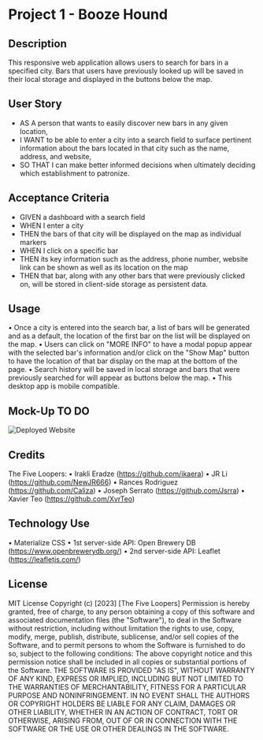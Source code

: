 # Project 1 - Booze Hound

## Description

This responsive web application allows users to search for bars in a specified city. Bars that users have previously looked up will be saved in their local storage and displayed in the buttons below the map.

## User Story

- AS A person that wants to easily discover new bars in any given location,
- I WANT to be able to enter a city into a search field to surface pertinent information about the bars located in that city such as the name, address, and website,
- SO THAT I can make better informed decisions when ultimately deciding which establishment to patronize.

## Acceptance Criteria

- GIVEN a dashboard with a search field
- WHEN I enter a city
- THEN the bars of that city will be displayed on the map as individual markers
- WHEN I click on a specific bar
- THEN its key information such as the address, phone number, website link can be shown as well as its location on the map
- THEN that bar, along with any other bars that were previously clicked on, will be stored in client-side storage as persistent data.

## Usage

• Once a city is entered into the search bar, a list of bars will be generated and as a default, the location of the first bar on the list will be displayed on the map.
• Users can click on "MORE INFO" to have a modal popup appear with the selected bar's information and/or click on the "Show Map" button to have the location of that bar display on the map at the bottom of the page.
• Search history will be saved in local storage and bars that were previously searched for will appear as buttons below the map.
• This desktop app is mobile compatible.

## Mock-Up **TO DO**
![Deployed Website](./assets/animation.gif)

## Credits

The Five Loopers:
• Irakli Eradze (https://github.com/ikaera)
• JR Li (https://github.com/NewJR666)
• Rances Rodriguez (https://github.com/Caliza)
• Joseph Serrato (https://github.com/Jsrra)
• Xavier Teo (https://github.com/XvrTeo)

## Technology Use

• Materialize CSS
• 1st server-side API: Open Brewery DB (https://www.openbrewerydb.org/)
• 2nd server-side API: Leaflet (https://leafletjs.com/)

## License

MIT License
Copyright (c) [2023] [The Five Loopers]
Permission is hereby granted, free of charge, to any person obtaining a copy
of this software and associated documentation files (the "Software"), to deal
in the Software without restriction, including without limitation the rights
to use, copy, modify, merge, publish, distribute, sublicense, and/or sell
copies of the Software, and to permit persons to whom the Software is
furnished to do so, subject to the following conditions:
The above copyright notice and this permission notice shall be included in all
copies or substantial portions of the Software.
THE SOFTWARE IS PROVIDED "AS IS", WITHOUT WARRANTY OF ANY KIND, EXPRESS OR
IMPLIED, INCLUDING BUT NOT LIMITED TO THE WARRANTIES OF MERCHANTABILITY,
FITNESS FOR A PARTICULAR PURPOSE AND NONINFRINGEMENT. IN NO EVENT SHALL THE
AUTHORS OR COPYRIGHT HOLDERS BE LIABLE FOR ANY CLAIM, DAMAGES OR OTHER
LIABILITY, WHETHER IN AN ACTION OF CONTRACT, TORT OR OTHERWISE, ARISING FROM,
OUT OF OR IN CONNECTION WITH THE SOFTWARE OR THE USE OR OTHER DEALINGS IN THE
SOFTWARE.
